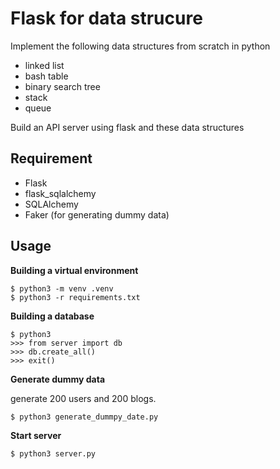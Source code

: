 # Flask for data strucure

Implement the following data structures from scratch in python

* linked list
* bash table
* binary search tree
* stack
* queue

Build an API server using flask and these data structures

## Requirement

* Flask
* flask_sqlalchemy
* SQLAlchemy
* Faker (for generating dummy data)

## Usage

**Building a virtual environment**

```bash=
$ python3 -m venv .venv
$ python3 -r requirements.txt
```

**Building a database**

```bash=
$ python3
>>> from server import db
>>> db.create_all()
>>> exit()
```

**Generate dummy data**

generate 200 users and 200 blogs.

```bash=
$ python3 generate_dummpy_date.py
```

**Start server**

```bash=
$ python3 server.py
```
